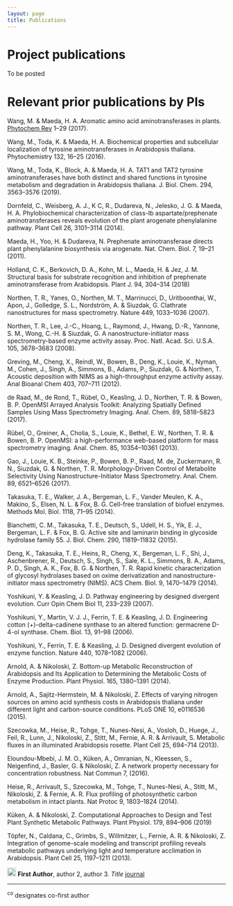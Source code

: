 ```yaml
---
layout: page
title: Publications
---
```

# Project publications
To be posted


# Relevant prior publications by PIs
Wang, M. & Maeda, H. A. Aromatic amino acid aminotransferases in plants. [Phytochem Rev](doi:10.1007/s11101-017-9520-6) 1–29 (2017). 

Wang, M., Toda, K. & Maeda, H. A. Biochemical properties and subcellular localization of tyrosine aminotransferases in Arabidopsis thaliana. Phytochemistry 132, 16–25 (2016).

Wang, M., Toda, K., Block, A. & Maeda, H. A. TAT1 and TAT2 tyrosine aminotransferases have both distinct and shared functions in tyrosine metabolism and degradation in Arabidopsis thaliana. J. Biol. Chem. 294, 3563–3576 (2019).

Dornfeld, C., Weisberg, A. J., K C, R., Dudareva, N., Jelesko, J. G. & Maeda, H. A. Phylobiochemical characterization of class-Ib aspartate/prephenate aminotransferases reveals evolution of the plant arogenate phenylalanine pathway. Plant Cell 26, 3101–3114 (2014).

Maeda, H., Yoo, H. & Dudareva, N. Prephenate aminotransferase directs plant phenylalanine biosynthesis via arogenate. Nat. Chem. Biol. 7, 19–21 (2011).

Holland, C. K., Berkovich, D. A., Kohn, M. L., Maeda, H. & Jez, J. M. Structural basis for substrate recognition and inhibition of prephenate aminotransferase from Arabidopsis. Plant J. 94, 304–314 (2018)

Northen, T. R., Yanes, O., Northen, M. T., Marrinucci, D., Uritboonthai, W., Apon, J., Golledge, S. L., Nordström, A. & Siuzdak, G. Clathrate nanostructures for mass spectrometry. Nature 449, 1033–1036 (2007).

Northen, T. R., Lee, J.-C., Hoang, L., Raymond, J., Hwang, D.-R., Yannone, S. M., Wong, C.-H. & Siuzdak, G. A nanostructure-initiator mass spectrometry-based enzyme activity assay. Proc. Natl. Acad. Sci. U.S.A. 105, 3678–3683 (2008).

Greving, M., Cheng, X., Reindl, W., Bowen, B., Deng, K., Louie, K., Nyman, M., Cohen, J., Singh, A., Simmons, B., Adams, P., Siuzdak, G. & Northen, T. Acoustic deposition with NIMS as a high-throughput enzyme activity assay. Anal Bioanal Chem 403, 707–711 (2012).

de Raad, M., de Rond, T., Rübel, O., Keasling, J. D., Northen, T. R. & Bowen, B. P. OpenMSI Arrayed Analysis Toolkit: Analyzing Spatially Defined Samples Using Mass Spectrometry Imaging. Anal. Chem. 89, 5818–5823 (2017).

Rübel, O., Greiner, A., Cholia, S., Louie, K., Bethel, E. W., Northen, T. R. & Bowen, B. P. OpenMSI: a high-performance web-based platform for mass spectrometry imaging. Anal. Chem. 85, 10354–10361 (2013).

Gao, J., Louie, K. B., Steinke, P., Bowen, B. P., Raad, M. de, Zuckermann, R. N., Siuzdak, G. & Northen, T. R. Morphology-Driven Control of Metabolite Selectivity Using Nanostructure-Initiator Mass Spectrometry. Anal. Chem. 89, 6521–6526 (2017).

Takasuka, T. E., Walker, J. A., Bergeman, L. F., Vander Meulen, K. A., Makino, S., Elsen, N. L. & Fox, B. G. Cell-free translation of biofuel enzymes. Methods Mol. Biol. 1118, 71–95 (2014).

Bianchetti, C. M., Takasuka, T. E., Deutsch, S., Udell, H. S., Yik, E. J., Bergeman, L. F. & Fox, B. G. Active site and laminarin binding in glycoside hydrolase family 55. J. Biol. Chem. 290, 11819–11832 (2015).

Deng, K., Takasuka, T. E., Heins, R., Cheng, X., Bergeman, L. F., Shi, J., Aschenbrener, R., Deutsch, S., Singh, S., Sale, K. L., Simmons, B. A., Adams, P. D., Singh, A. K., Fox, B. G. & Northen, T. R. Rapid kinetic characterization of glycosyl hydrolases based on oxime derivatization and nanostructure-initiator mass spectrometry (NIMS). ACS Chem. Biol. 9, 1470–1479 (2014).

Yoshikuni, Y. & Keasling, J. D. Pathway engineering by designed divergent evolution. Curr Opin Chem Biol 11, 233–239 (2007).

Yoshikuni, Y., Martin, V. J. J., Ferrin, T. E. & Keasling, J. D. Engineering cotton (+)-delta-cadinene synthase to an altered function: germacrene D-4-ol synthase. Chem. Biol. 13, 91–98 (2006).

Yoshikuni, Y., Ferrin, T. E. & Keasling, J. D. Designed divergent evolution of enzyme function. Nature 440, 1078–1082 (2006).

Arnold, A. & Nikoloski, Z. Bottom-up Metabolic Reconstruction of Arabidopsis and Its Application to Determining the Metabolic Costs of Enzyme Production. Plant Physiol. 165, 1380–1391 (2014).

Arnold, A., Sajitz-Hermstein, M. & Nikoloski, Z. Effects of varying nitrogen sources on amino acid synthesis costs in Arabidopsis thaliana under different light and carbon-source conditions. PLoS ONE 10, e0116536 (2015).

Szecowka, M., Heise, R., Tohge, T., Nunes-Nesi, A., Vosloh, D., Huege, J., Feil, R., Lunn, J., Nikoloski, Z., Stitt, M., Fernie, A. R. & Arrivault, S. Metabolic fluxes in an illuminated Arabidopsis rosette. Plant Cell 25, 694–714 (2013).

Eloundou-Mbebi, J. M. O., Küken, A., Omranian, N., Kleessen, S., Neigenfind, J., Basler, G. & Nikoloski, Z. A network property necessary for concentration robustness. Nat Commun 7, (2016).

Heise, R., Arrivault, S., Szecowka, M., Tohge, T., Nunes-Nesi, A., Stitt, M., Nikoloski, Z. & Fernie, A. R. Flux profiling of photosynthetic carbon metabolism in intact plants. Nat Protoc 9, 1803–1824 (2014).

Küken, A. & Nikoloski, Z. Computational Approaches to Design and Test Plant Synthetic Metabolic Pathways. Plant Physiol. 179, 894–906 (2019)

Töpfer, N., Caldana, C., Grimbs, S., Willmitzer, L., Fernie, A. R. & Nikoloski, Z. Integration of genome-scale modeling and transcript profiling reveals metabolic pathways underlying light and temperature acclimation in Arabidopsis. Plant Cell 25, 1197–1211 (2013).




<img src="../img/pubs/journal-article.png" height="20px"> **First Author**, author 2, author 3. *Title* [journal](https://doi.org/)

_______________

<sup>co</sup> designates co-first author
